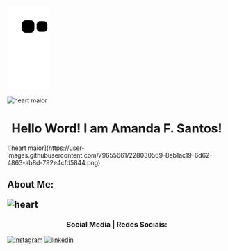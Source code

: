 ![Snake animation](https://github.com/Amandasfs/Amandasfs/blob/output/github-contribution-grid-snake.svg)

![heart maior](https://user-images.githubusercontent.com/79655661/228030557-651d29ea-a0c3-4acb-99c7-30e02809ffc0.png)
<h1 align="center">Hello Word! I am Amanda F. Santos!</h1>![heart maior](https://user-images.githubusercontent.com/79655661/228030569-8eb1ac19-6d62-4863-ab8d-792e4cfd5844.png)


<h2>About Me: </a>

![heart](https://user-images.githubusercontent.com/79655661/228027044-e3d51d7e-f671-485d-82b9-4f78ab584bdf.png)


<h3 align="center"> Social Media | Redes Sociais:</h3>

<a href="https://www.instagram.com/amandsfs/">![instagram](https://user-images.githubusercontent.com/79655661/228024942-59408489-8ffd-45ea-8979-b7acf345cf58.png)</a> <a href="https://www.linkedin.com/in/amanda-freitas-santos/">![linkedin](https://user-images.githubusercontent.com/79655661/228024208-1a071433-dc4b-45f1-8bad-c90187b08b9e.png)</a>

 
